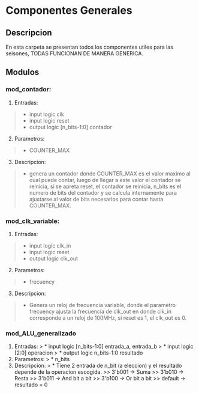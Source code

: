# Componentes Generales
## Descripcion
En esta carpeta se presentan todos los componentes utiles para las seisones,
TODAS FUNCIONAN DE MANERA GENERICA.

## Modulos

### mod_contador:
  1. Entradas: 
  > * input logic clk
  > * input logic reset
  > * output logic [n_bits-1:0] contador
  2. Parametros:
  > * COUNTER_MAX
  3. Descripcion:
  > * genera un contador donde COUNTER_MAX es el valor maximo al cual puede contar, luego de llegar a este valor
el contador se reinicia, si se apreta reset, el contador se reinicia, n_bits es el numero de bits del contador y se calcula internamente para ajustarse al valor de bits necesarios para contar hasta COUNTER_MAX.
### mod_clk_variable:
  1. Entradas:
   > * input logic clk_in
   > * input logic reset
   > * output logic clk_out
  2. Parametros:
   > * frecuency
  3. Descripcion:
   > * Genera un reloj de frecuencia variable, donde el parametro frecuency ajusta la frecuencia de clk_out en donde clk_in corresponde a un reloj de 100MHz, si reset es 1, el clk_out es 0.
### mod_ALU_generalizado
  1. Entradas:
    > * input logic [n_bits-1:0] entrada_a, entrada_b
    > * input logic [2:0] operacion
    > * output logic n_bits-1:0 resultado
  2. Parametros:
    > * n_bits
  3. Descripcion:
    > * Tiene 2 entrada de n_bit (a eleccion) y el resultado depende de la operacion escogida.
    >> 3'b001 -> Suma
    >> 3'b010 -> Resta
    >> 3'b011 -> And bit a bit
    >> 3'b100 -> Or bit a bit
    >> default -> resultado = 0
    
